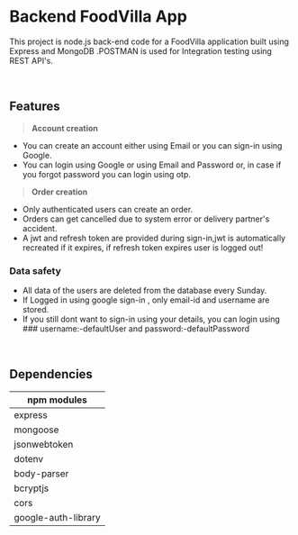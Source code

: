 # Backend FoodVilla App
This project is node.js back-end code for a FoodVilla application built using Express and MongoDB .POSTMAN is used for
Integration testing using REST API's.

<br/>

## Features

>**Account creation**
- You can create an account either using Email or you can sign-in using Google.
- You can login  using Google or using Email and Password or, in case if you forgot password you can login using otp.  

>**Order creation**
- Only authenticated users can create an order.
- Orders can get cancelled due to system error or delivery partner's accident.
- A jwt and refresh token are provided during sign-in,jwt is automatically recreated if it expires, if refresh token expires user is logged out!


### Data safety
- All data of the users are deleted from the database every Sunday.
- If Logged in using google sign-in , only email-id and username are stored.
- If you still dont want to sign-in using your details,  you can login using ### username:-defaultUser and password:-defaultPassword

<br/>

## Dependencies
|npm modules|
|-|
|express|
|mongoose|
|jsonwebtoken|
|dotenv|
|body-parser|
|bcryptjs|
|cors|
|google-auth-library|

<br/>

